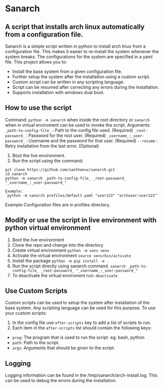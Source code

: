 # Sanarch
## A script that installs arch linux automatically from a configuration file.

Sanarch is a simple script written in python to install arch linux from a configuration file. This makes it easier to re-install the system whenever the system breaks. The configurations for the system are specified in a yaml file. This project allows you to:

* Install the base system from a given configuration file.
* Further setup the system after the installation using a custom script.
* Custom script can be written in any scripting language.
* Script can be resumed after correcting any errors during the installation.
* Supports installation with windows dual boot.

## How to use the script

Command:
`python -m sanarch` when inside the root directory or `sanarch` when in virtual enviroment can be used to invoke the script.
Arguments:
`_path-to-config-file_` : Path to the config file used. (Required)
`_root-password_` : Password for the root user. (Required)
`_username_:_user-password_` : Username and the password for that user. (Required)
`--resume` : Retry installation from the last error. (Optional)


1. Boot the live environment.
2. Run the script using the command:
```
git clone https://github.com/santhanuv/sanarch.git
cd sanarch
python -m sanarch _path-to-config-file_ _root-password_ "_username_:_user-password_"

Example:
`python -m sanarch profiles/default.yaml "user123" "archuser:user123"`
```

Example Configuration files are in profiles directory.

## Modify or use the script in live environment with python virtual environment

1. Boot the live environment
2. Clone the repo and change into the directory
3. Create virtual environment
  `python -m venv venv`
4. Activate the virtual environment
  `source venv/bin/activate`
5. Install the package
  `python -m pip install -e .`
7. Run the script directly using sanarch command. 
  `sanarch _path-to-config-file_ _root-password_ "_username_:_user-password_"`
8. To deactivate the virtual enviroment run:
  `deactivate`

## Use Custom Scripts

Custom scripts can be used to setup the system after installation of the base system. Any scripting language can be used for this purpose. 
To use your custom scripts:
1. In the config file use `after-scripts` key to add a list of scripts to run.
2. Each item in the `after-scripts` list should contain the following keys:
  * `prog`: The program that is used to run the script. eg: bash, python
  * `path`: Path to the script.
  * `args`: Arguments that should be given to the script. 
  
## Logging

Logging information can be found in the /tmp/sanarch/arch-install.log. This can be used to debug the errors during the installation.

